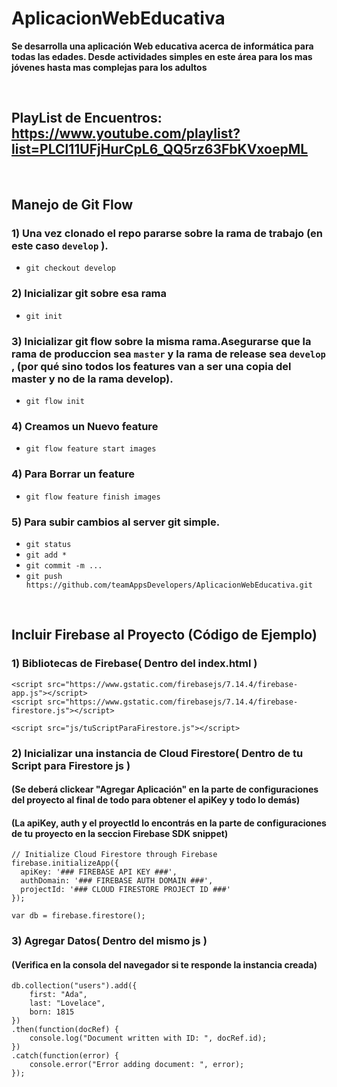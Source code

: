 # AplicacionWebEducativa

**Se desarrolla una aplicación Web educativa acerca de informática para todas las edades. Desde actividades simples en este área para los mas jóvenes hasta mas complejas para los adultos**

</br>

## PlayList de Encuentros: https://www.youtube.com/playlist?list=PLCl11UFjHurCpL6_QQ5rz63FbKVxoepML


</br>

## Manejo de Git Flow

### 1) Una vez clonado el repo pararse sobre la rama de trabajo (en este caso  `develop` ).
* ```git checkout develop```

### 2) Inicializar git sobre esa rama
* ```git init```

### 3) Inicializar git flow sobre la misma rama.Asegurarse que la rama de produccion sea `master` y la rama de release sea `develop` , (por qué sino todos los features van a ser una copia del master y no de la rama develop).
* ```git flow init```

### 4) Creamos un Nuevo feature 
* ```git flow feature start images```

### 4) Para Borrar un feature 
* ```git flow feature finish images```

### 5) Para subir cambios al server git simple.
* ```git status``` 
*  ```git add *``` 
*  ```git commit -m ...``` 
*  ```git push https://github.com/teamAppsDevelopers/AplicacionWebEducativa.git```



</br>

## Incluir Firebase al Proyecto (Código de Ejemplo)

### 1) Bibliotecas de Firebase( Dentro del index.html )
```
<script src="https://www.gstatic.com/firebasejs/7.14.4/firebase-app.js"></script>
<script src="https://www.gstatic.com/firebasejs/7.14.4/firebase-firestore.js"></script>

<script src="js/tuScriptParaFirestore.js"></script>
```


### 2) Inicializar una instancia de Cloud Firestore( Dentro de tu Script para Firestore js )
#### (Se deberá clickear "Agregar Aplicación" en la parte de configuraciones del proyecto al final de todo para obtener el apiKey y todo lo demás)
#### (La apiKey, auth y el proyectId lo encontrás en la parte de configuraciones de tu proyecto en la seccion Firebase SDK snippet)
```
// Initialize Cloud Firestore through Firebase
firebase.initializeApp({
  apiKey: '### FIREBASE API KEY ###',
  authDomain: '### FIREBASE AUTH DOMAIN ###',
  projectId: '### CLOUD FIRESTORE PROJECT ID ###'
});

var db = firebase.firestore();
```

### 3) Agregar Datos( Dentro del mismo js )
#### (Verifica en la consola del navegador si te responde la instancia creada)
```
db.collection("users").add({
    first: "Ada",
    last: "Lovelace",
    born: 1815
})
.then(function(docRef) {
    console.log("Document written with ID: ", docRef.id);
})
.catch(function(error) {
    console.error("Error adding document: ", error);
});

```



